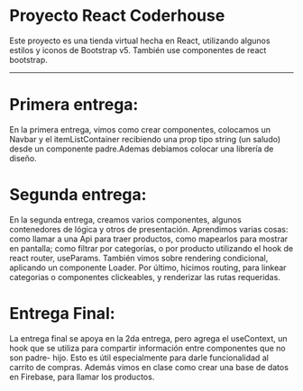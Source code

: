 # Proyecto React Coderhouse

Este proyecto es una tienda virtual hecha en React, utilizando algunos estilos y iconos de Bootstrap v5. También use componentes de react bootstrap.

-------------------------------------------------------------------------------------------------------------------------------------------------------------------------------------

# Primera entrega:

En la primera entrega, vimos como crear componentes, colocamos un Navbar y el itemListContainer recibiendo una prop tipo string (un saludo) desde un componente padre.Ademas debíamos colocar una librería de diseño.


# Segunda entrega:

En la segunda entrega, creamos varios componentes, algunos contenedores de lógica y otros de presentación. Aprendimos varias cosas: como llamar a una Api para traer productos, como mapearlos para mostrar en pantalla; como filtrar por categorías, o por producto utilizando el hook de react router, useParams. También vimos sobre rendering condicional, aplicando un componente Loader. Por último, hicimos routing, para linkear categorias o componentes clickeables, y renderizar las rutas requeridas.

# Entrega Final:

La entrega final se apoya en la 2da entrega, pero agrega el useContext, un hook que se utiliza para compartir información entre componentes que no son padre- hijo. Esto es útil especialmente para darle funcionalidad al carrito de compras.
Además vimos en clase como crear una base de datos en Firebase, para llamar los productos. 